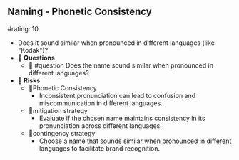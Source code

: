 ## Naming - Phonetic Consistency
#rating: 10
- Does it sound similar when pronounced in different languages (like "Kodak")?
- **💭 Questions**
  - 💭 #question Does the name sound similar when pronounced in different languages?
- **🚨 Risks**
  - 🚨Phonetic Consistency
    - Inconsistent pronunciation can lead to confusion and miscommunication in different languages.
  - 🚨mitigation strategy
    - Evaluate if the chosen name maintains consistency in its pronunciation across different languages.
  - 🚨contingency strategy
    - Choose a name that sounds similar when pronounced in different languages to facilitate brand recognition.



